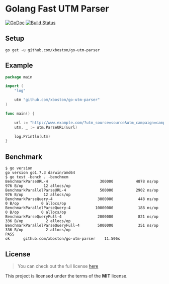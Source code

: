 # Golang Fast UTM Parser
[![GoDoc](https://godoc.org/github.com/xboston/go-utm-parser?status.svg)](http://godoc.org/github.com/xboston/go-utm-parser)
[![Build Status](https://travis-ci.org/xboston/go-utm-parser.svg?branch=master)](https://travis-ci.org/xboston/go-utm-parser)

## Setup
```
go get -u github.com/xboston/go-utm-parser
```

## Example
```go
package main

import (
	"log"

	utm "github.com/xboston/go-utm-parser"
)

func main() {

	url := "http://www.example.com/?utm_source=source&utm_campaign=campaign&utm_medium=medium&utm_content=content&utm_term=term&utm_extra1=extra1&utm_extra2=extra2"
	utm, _ := utm.ParseURL(&url)

	log.Println(utm)
}
```


## Benchmark
```
$ go version
go version go1.7.3 darwin/amd64
$ go test -bench . -benchmem
BenchmarkParseURL-4                 	  300000	      4878 ns/op	     976 B/op	      12 allocs/op
BenchmarkParallelParseURL-4         	  500000	      2902 ns/op	     976 B/op	      12 allocs/op
BenchmarkParseQuery-4               	 3000000	       448 ns/op	       0 B/op	       0 allocs/op
BenchmarkParallelParseQuery-4       	10000000	       188 ns/op	       0 B/op	       0 allocs/op
BenchmarkParseQueryFull-4           	 2000000	       821 ns/op	     336 B/op	       2 allocs/op
BenchmarkParallelParseQueryFull-4   	 5000000	       351 ns/op	     336 B/op	       2 allocs/op
PASS
ok  	github.com/xboston/go-utm-parser	11.506s
```


## License
>You can check out the full license [here](https://github.com/xboston/go-utm-parser/blob/master/LICENSE)

This project is licensed under the terms of the **MIT** license.
